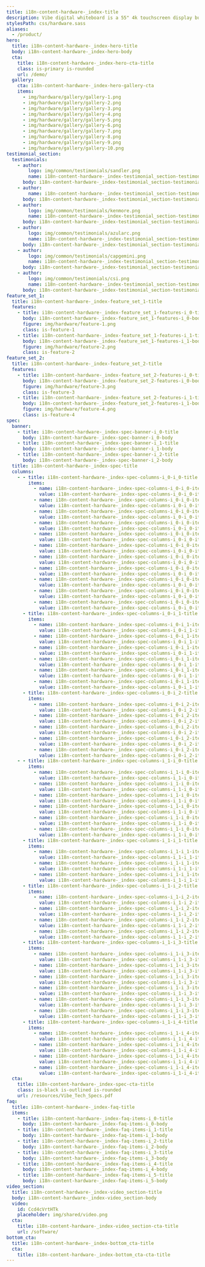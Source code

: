 ```yaml
---
title: i18n-content-hardware-_index-title
description: Vibe digital whiteboard is a 55" 4k touchscreen display built for real-time remote collaboration and video conferencing, all compatible with your favorite apps
stylesPath: css/hardware.sass
aliases:
  - /product/
hero:
  title: i18n-content-hardware-_index-hero-title
  body: i18n-content-hardware-_index-hero-body
  cta:
    title: i18n-content-hardware-_index-hero-cta-title
    class: is-primary is-rounded
    url: /demo/
  gallery:
    cta: i18n-content-hardware-_index-hero-gallery-cta
    items:
      - img/hardware/gallery/gallery-1.png
      - img/hardware/gallery/gallery-2.png
      - img/hardware/gallery/gallery-3.png
      - img/hardware/gallery/gallery-4.png
      - img/hardware/gallery/gallery-5.png
      - img/hardware/gallery/gallery-6.png
      - img/hardware/gallery/gallery-7.png
      - img/hardware/gallery/gallery-8.png
      - img/hardware/gallery/gallery-9.png
      - img/hardware/gallery/gallery-10.png
testimonial_section:
  testimonials:
    - author:
        logo: img/common/testimonials/sandler.png
        name: i18n-content-hardware-_index-testimonial_section-testimonials-i_0-author-name
      body: i18n-content-hardware-_index-testimonial_section-testimonials-i_0-body
    - author:
        name: i18n-content-hardware-_index-testimonial_section-testimonials-i_1-author-name
      body: i18n-content-hardware-_index-testimonial_section-testimonials-i_1-body
    - author:
        logo: img/common/testimonials/kenmore.png
        name: i18n-content-hardware-_index-testimonial_section-testimonials-i_2-author-name
      body: i18n-content-hardware-_index-testimonial_section-testimonials-i_2-body
    - author:
        logo: img/common/testimonials/azularc.png
        name: i18n-content-hardware-_index-testimonial_section-testimonials-i_3-author-name
      body: i18n-content-hardware-_index-testimonial_section-testimonials-i_3-body
    - author:
        logo: img/common/testimonials/capgemini.png
        name: i18n-content-hardware-_index-testimonial_section-testimonials-i_4-author-name
      body: i18n-content-hardware-_index-testimonial_section-testimonials-i_4-body
    - author:
        logo: img/common/testimonials/csi.png
        name: i18n-content-hardware-_index-testimonial_section-testimonials-i_5-author-name
      body: i18n-content-hardware-_index-testimonial_section-testimonials-i_5-body
feature_set_1:
  title: i18n-content-hardware-_index-feature_set_1-title
  features:
    - title: i18n-content-hardware-_index-feature_set_1-features-i_0-title
      body: i18n-content-hardware-_index-feature_set_1-features-i_0-body
      figure: img/hardware/feature-1.png
      class: is-feature-1
    - title: i18n-content-hardware-_index-feature_set_1-features-i_1-title
      body: i18n-content-hardware-_index-feature_set_1-features-i_1-body
      figure: img/hardware/feature-2.png
      class: is-feature-2
feature_set_2:
  title: i18n-content-hardware-_index-feature_set_2-title
  features:
    - title: i18n-content-hardware-_index-feature_set_2-features-i_0-title
      body: i18n-content-hardware-_index-feature_set_2-features-i_0-body
      figure: img/hardware/feature-3.png
      class: is-feature-3
    - title: i18n-content-hardware-_index-feature_set_2-features-i_1-title
      body: i18n-content-hardware-_index-feature_set_2-features-i_1-body
      figure: img/hardware/feature-4.png
      class: is-feature-4
spec:
  banner:
    - title: i18n-content-hardware-_index-spec-banner-i_0-title
      body: i18n-content-hardware-_index-spec-banner-i_0-body
    - title: i18n-content-hardware-_index-spec-banner-i_1-title
      body: i18n-content-hardware-_index-spec-banner-i_1-body
    - title: i18n-content-hardware-_index-spec-banner-i_2-title
      body: i18n-content-hardware-_index-spec-banner-i_2-body
  title: i18n-content-hardware-_index-spec-title
  columns:
    - - title: i18n-content-hardware-_index-spec-columns-i_0-i_0-title
        items:
          - name: i18n-content-hardware-_index-spec-columns-i_0-i_0-items-i_0-name
            value: i18n-content-hardware-_index-spec-columns-i_0-i_0-items-i_0-value
          - name: i18n-content-hardware-_index-spec-columns-i_0-i_0-items-i_1-name
            value: i18n-content-hardware-_index-spec-columns-i_0-i_0-items-i_1-value
          - name: i18n-content-hardware-_index-spec-columns-i_0-i_0-items-i_2-name
            value: i18n-content-hardware-_index-spec-columns-i_0-i_0-items-i_2-value
          - name: i18n-content-hardware-_index-spec-columns-i_0-i_0-items-i_3-name
            value: i18n-content-hardware-_index-spec-columns-i_0-i_0-items-i_3-value
          - name: i18n-content-hardware-_index-spec-columns-i_0-i_0-items-i_4-name
            value: i18n-content-hardware-_index-spec-columns-i_0-i_0-items-i_4-value
          - name: i18n-content-hardware-_index-spec-columns-i_0-i_0-items-i_5-name
            value: i18n-content-hardware-_index-spec-columns-i_0-i_0-items-i_5-value
          - name: i18n-content-hardware-_index-spec-columns-i_0-i_0-items-i_6-name
            value: i18n-content-hardware-_index-spec-columns-i_0-i_0-items-i_6-value
          - name: i18n-content-hardware-_index-spec-columns-i_0-i_0-items-i_7-name
            value: i18n-content-hardware-_index-spec-columns-i_0-i_0-items-i_7-value
          - name: i18n-content-hardware-_index-spec-columns-i_0-i_0-items-i_8-name
            value: i18n-content-hardware-_index-spec-columns-i_0-i_0-items-i_8-value
          - name: i18n-content-hardware-_index-spec-columns-i_0-i_0-items-i_9-name
            value: i18n-content-hardware-_index-spec-columns-i_0-i_0-items-i_9-value
          - name: i18n-content-hardware-_index-spec-columns-i_0-i_0-items-i_10-name
            value: i18n-content-hardware-_index-spec-columns-i_0-i_0-items-i_10-value
      - title: i18n-content-hardware-_index-spec-columns-i_0-i_1-title
        items:
          - name: i18n-content-hardware-_index-spec-columns-i_0-i_1-items-i_0-name
            value: i18n-content-hardware-_index-spec-columns-i_0-i_1-items-i_0-value
          - name: i18n-content-hardware-_index-spec-columns-i_0-i_1-items-i_1-name
            value: i18n-content-hardware-_index-spec-columns-i_0-i_1-items-i_1-value
          - name: i18n-content-hardware-_index-spec-columns-i_0-i_1-items-i_2-name
            value: i18n-content-hardware-_index-spec-columns-i_0-i_1-items-i_2-value
          - name: i18n-content-hardware-_index-spec-columns-i_0-i_1-items-i_3-name
            value: i18n-content-hardware-_index-spec-columns-i_0-i_1-items-i_3-value
          - name: i18n-content-hardware-_index-spec-columns-i_0-i_1-items-i_4-name
            value: i18n-content-hardware-_index-spec-columns-i_0-i_1-items-i_4-value
          - name: i18n-content-hardware-_index-spec-columns-i_0-i_1-items-i_5-name
            value: i18n-content-hardware-_index-spec-columns-i_0-i_1-items-i_5-value
      - title: i18n-content-hardware-_index-spec-columns-i_0-i_2-title
        items:
          - name: i18n-content-hardware-_index-spec-columns-i_0-i_2-items-i_0-name
            value: i18n-content-hardware-_index-spec-columns-i_0-i_2-items-i_0-value
          - name: i18n-content-hardware-_index-spec-columns-i_0-i_2-items-i_1-name
            value: i18n-content-hardware-_index-spec-columns-i_0-i_2-items-i_1-value
          - name: i18n-content-hardware-_index-spec-columns-i_0-i_2-items-i_2-name
            value: i18n-content-hardware-_index-spec-columns-i_0-i_2-items-i_2-value
          - name: i18n-content-hardware-_index-spec-columns-i_0-i_2-items-i_3-name
            value: i18n-content-hardware-_index-spec-columns-i_0-i_2-items-i_3-value
          - name: i18n-content-hardware-_index-spec-columns-i_0-i_2-items-i_4-name
            value: i18n-content-hardware-_index-spec-columns-i_0-i_2-items-i_4-value
    - - title: i18n-content-hardware-_index-spec-columns-i_1-i_0-title
        items:
          - name: i18n-content-hardware-_index-spec-columns-i_1-i_0-items-i_0-name
            value: i18n-content-hardware-_index-spec-columns-i_1-i_0-items-i_0-value
          - name: i18n-content-hardware-_index-spec-columns-i_1-i_0-items-i_1-name
            value: i18n-content-hardware-_index-spec-columns-i_1-i_0-items-i_1-value
          - name: i18n-content-hardware-_index-spec-columns-i_1-i_0-items-i_2-name
            value: i18n-content-hardware-_index-spec-columns-i_1-i_0-items-i_2-value
          - name: i18n-content-hardware-_index-spec-columns-i_1-i_0-items-i_3-name
            value: i18n-content-hardware-_index-spec-columns-i_1-i_0-items-i_3-value
          - name: i18n-content-hardware-_index-spec-columns-i_1-i_0-items-i_4-name
            value: i18n-content-hardware-_index-spec-columns-i_1-i_0-items-i_4-value
          - name: i18n-content-hardware-_index-spec-columns-i_1-i_0-items-i_5-name
            value: i18n-content-hardware-_index-spec-columns-i_1-i_0-items-i_5-value
      - title: i18n-content-hardware-_index-spec-columns-i_1-i_1-title
        items:
          - name: i18n-content-hardware-_index-spec-columns-i_1-i_1-items-i_0-name
            value: i18n-content-hardware-_index-spec-columns-i_1-i_1-items-i_0-value
          - name: i18n-content-hardware-_index-spec-columns-i_1-i_1-items-i_1-name
            value: i18n-content-hardware-_index-spec-columns-i_1-i_1-items-i_1-value
          - name: i18n-content-hardware-_index-spec-columns-i_1-i_1-items-i_2-name
            value: i18n-content-hardware-_index-spec-columns-i_1-i_1-items-i_2-value
      - title: i18n-content-hardware-_index-spec-columns-i_1-i_2-title
        items:
          - name: i18n-content-hardware-_index-spec-columns-i_1-i_2-items-i_0-name
            value: i18n-content-hardware-_index-spec-columns-i_1-i_2-items-i_0-value
          - name: i18n-content-hardware-_index-spec-columns-i_1-i_2-items-i_1-name
            value: i18n-content-hardware-_index-spec-columns-i_1-i_2-items-i_1-value
          - name: i18n-content-hardware-_index-spec-columns-i_1-i_2-items-i_2-name
            value: i18n-content-hardware-_index-spec-columns-i_1-i_2-items-i_2-value
          - name: i18n-content-hardware-_index-spec-columns-i_1-i_2-items-i_3-name
            value: i18n-content-hardware-_index-spec-columns-i_1-i_2-items-i_3-value
      - title: i18n-content-hardware-_index-spec-columns-i_1-i_3-title
        items:
          - name: i18n-content-hardware-_index-spec-columns-i_1-i_3-items-i_0-name
            value: i18n-content-hardware-_index-spec-columns-i_1-i_3-items-i_0-value
          - name: i18n-content-hardware-_index-spec-columns-i_1-i_3-items-i_1-name
            value: i18n-content-hardware-_index-spec-columns-i_1-i_3-items-i_1-value
          - name: i18n-content-hardware-_index-spec-columns-i_1-i_3-items-i_2-name
            value: i18n-content-hardware-_index-spec-columns-i_1-i_3-items-i_2-value
          - name: i18n-content-hardware-_index-spec-columns-i_1-i_3-items-i_3-name
            value: i18n-content-hardware-_index-spec-columns-i_1-i_3-items-i_3-value
          - name: i18n-content-hardware-_index-spec-columns-i_1-i_3-items-i_4-name
            value: i18n-content-hardware-_index-spec-columns-i_1-i_3-items-i_4-value
          - name: i18n-content-hardware-_index-spec-columns-i_1-i_3-items-i_5-name
            value: i18n-content-hardware-_index-spec-columns-i_1-i_3-items-i_5-value
      - title: i18n-content-hardware-_index-spec-columns-i_1-i_4-title
        items:
          - name: i18n-content-hardware-_index-spec-columns-i_1-i_4-items-i_0-name
            value: i18n-content-hardware-_index-spec-columns-i_1-i_4-items-i_0-value
          - name: i18n-content-hardware-_index-spec-columns-i_1-i_4-items-i_1-name
            value: i18n-content-hardware-_index-spec-columns-i_1-i_4-items-i_1-value
          - name: i18n-content-hardware-_index-spec-columns-i_1-i_4-items-i_2-name
            value: i18n-content-hardware-_index-spec-columns-i_1-i_4-items-i_2-value
          - name: i18n-content-hardware-_index-spec-columns-i_1-i_4-items-i_3-name
            value: i18n-content-hardware-_index-spec-columns-i_1-i_4-items-i_3-value
  cta:
    title: i18n-content-hardware-_index-spec-cta-title
    class: is-black is-outlined is-rounded
    url: /resources/Vibe_Tech_Specs.pdf
faq:
  title: i18n-content-hardware-_index-faq-title
  items:
    - title: i18n-content-hardware-_index-faq-items-i_0-title
      body: i18n-content-hardware-_index-faq-items-i_0-body
    - title: i18n-content-hardware-_index-faq-items-i_1-title
      body: i18n-content-hardware-_index-faq-items-i_1-body
    - title: i18n-content-hardware-_index-faq-items-i_2-title
      body: i18n-content-hardware-_index-faq-items-i_2-body
    - title: i18n-content-hardware-_index-faq-items-i_3-title
      body: i18n-content-hardware-_index-faq-items-i_3-body
    - title: i18n-content-hardware-_index-faq-items-i_4-title
      body: i18n-content-hardware-_index-faq-items-i_4-body
    - title: i18n-content-hardware-_index-faq-items-i_5-title
      body: i18n-content-hardware-_index-faq-items-i_5-body
video_section:
  title: i18n-content-hardware-_index-video_section-title
  body: i18n-content-hardware-_index-video_section-body
  video:
    id: Ccd4cVrtHTk
    placeholder: img/shared/video.png
  cta:
    title: i18n-content-hardware-_index-video_section-cta-title
    url: /software/
bottom_cta:
  title: i18n-content-hardware-_index-bottom_cta-title
  cta:
    title: i18n-content-hardware-_index-bottom_cta-cta-title
---
```

